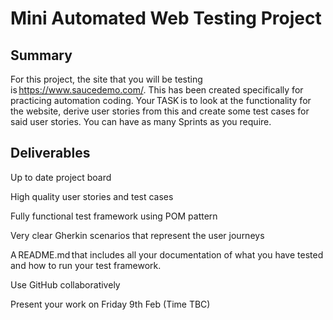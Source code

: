 # Mini Automated Web Testing Project 

## Summary 

For this project, the site that you will be testing is https://www.saucedemo.com/. This has been created specifically for practicing automation coding. Your TASK is to look at the functionality for the website, derive user stories from this and create some test cases for said user stories. You can have as many Sprints as you require. 

 
## Deliverables 

Up to date project board  

High quality user stories and test cases 

Fully functional test framework using POM pattern 

Very clear Gherkin scenarios that represent the user journeys 

A README.md that includes all your documentation of what you have tested and how to run your test framework. 

Use GitHub collaboratively 

Present your work on Friday 9th Feb (Time TBC) 
